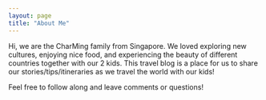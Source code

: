 ```yaml
---
layout: page
title: "About Me"
---
```


Hi, we are the CharMing family from Singapore. We loved exploring new cultures, enjoying nice food, and experiencing the beauty of different countries together with our 2 kids. This travel blog is a place for us to share our stories/tips/itineraries as we travel the world with our kids!

Feel free to follow along and leave comments or questions!

